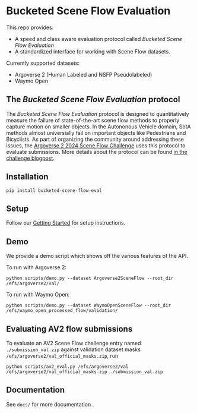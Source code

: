 # Bucketed Scene Flow Evaluation

This repo provides:
 - A speed and class aware evaluation protocol called _Bucketed Scene Flow Evaluation_
 - A standardized interface for working with Scene Flow datasets.

Currently supported datasets:

 - Argoverse 2 (Human Labeled and NSFP Pseudolabeled)
 - Waymo Open

## The _Bucketed Scene Flow Evaluation_ protocol

The _Bucketed Scene Flow Evaluation_ protocol is designed to quantitatively measure the failure of state-of-the-art scene flow methods to properly capture motion on smaller objects. In the Autononous Vehicle domain, SotA methods almost universially fail on important objects like Pedestrians and Bicyclists. As part of organizing the community around addressing these issues, the [Argoverse 2 2024 Scene Flow Challenge](https://www.argoverse.org/sceneflow) uses this protocol to evaluate submissions. More details about the protocol can be found [in the challenge blogpost](https://www.argoverse.org/sceneflow).

## Installation

```
pip install bucketed-scene-flow-eval
```

## Setup

Follow our [Getting Started](docs/GETTING_STARTED.md) for setup instructions.

## Demo

We provide a demo script which shows off the various features of the API.

To run with Argoverse 2:

```
python scripts/demo.py --dataset Argoverse2SceneFlow --root_dir /efs/argoverse2/val/
```

To run with Waymo Open:

```
python scripts/demo.py --dataset WaymoOpenSceneFlow --root_dir /efs/waymo_open_processed_flow/validation/
```

## Evaluating AV2 flow submissions

To evaluate an AV2 Scene Flow challenge entry named `./submission_val.zip` against validation dataset masks `/efs/argoverse2/val_official_masks.zip`, run

```
python scripts/av2_eval.py /efs/argoverse2/val /efs/argoverse2/val_official_masks.zip ./submission_val.zip
```

## Documentation

See `docs/` for more documentation .
